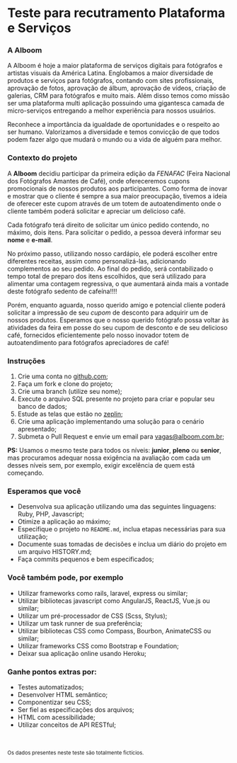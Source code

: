 # Teste para recutramento Plataforma e Serviços

### A Alboom

A Alboom é hoje a maior plataforma de serviços digitais para fotógrafos e artistas visuais da América Latina. Englobamos a maior diversidade de produtos e serviços para fotógrafos, contando com sites profissionais, aprovação de fotos, aprovação de álbum, aprovação de vídeos, criação de galerias, CRM para fotógrafos e muito mais. Além disso temos como missão ser uma plataforma multi aplicação possuindo uma gigantesca camada de micro-serviços entregando a melhor experiência para nossos usuários.

Reconhece a importância da igualdade de oportunidades e o respeito ao ser humano. Valorizamos a diversidade e temos convicção de que todos podem fazer algo que mudará o mundo ou a vida de alguém para melhor.

### Contexto do projeto

A **Alboom** decidiu participar da primeira edição da _FENAFAC_ (Feira Nacional dos Fotógrafos Amantes de Café), onde ofereceremos cupons promocionais de nossos produtos aos participantes.
Como forma de inovar e mostrar que o cliente é sempre a sua maior preocupação, tivemos a ideia de oferecer este cupom através de um totem de autoatendimento onde o cliente também poderá solicitar e apreciar um delicioso café.

Cada fotógrafo terá direito de solicitar um único pedido contendo, no máximo, dois itens. Para solicitar o pedido, a pessoa deverá informar seu **nome** e **e-mail**.

No próximo passo, utilizando nosso cardápio, ele poderá escolher entre diferentes receitas, assim como personalizá-las, adicionando complementos ao seu pedido. Ao final do pedido, será contabilizado o tempo total de preparo dos itens escolhidos, que será utilizado para alimentar uma contagem regressiva, o que aumentará ainda mais a vontade deste fotógrafo sedento de cafeína!!!!

Porém, enquanto aguarda, nosso querido amigo e potencial cliente poderá solicitar a impressão de seu _cupom_ de desconto para adquirir um de nossos produtos. Esperamos que o nosso querido  fotógrafo possa voltar às atividades da feira em posse do seu cupom de desconto e de seu delicioso café, fornecidos eficientemente pelo nosso inovador totem de autoatendimento para fotógrafos apreciadores de café!

### Instruções

1. Crie uma conta no [github.com](https://www.github.com/);
1. Faça um fork e clone do projeto;
1. Crie uma branch (utilize seu nome);
1. Execute o arquivo SQL presente no projeto para criar e popular seu banco de dados;
1. Estude as telas que estão no [zeplin](https://scene.zeplin.io/project/5a79d3ac106e052f5474d94a);
1. Crie uma aplicação implementando uma solução para o cenário apresentado;
8. Submeta o Pull Request e envie um email para vagas@alboom.com.br;

**PS:** Usamos o mesmo teste para todos os níveis: **junior**, **pleno** ou **senior**, mas procuramos adequar nossa exigência na avaliação com cada um desses níveis sem, por exemplo, exigir excelência de quem está começando.

### Esperamos que você

* Desenvolva sua aplicação utilizando uma das seguintes linguagens: Ruby, PHP, Javascript;
* Otimize a aplicação ao máximo;
* Especifique o projeto no `README.md`, inclua etapas necessárias para sua utilização;
* Documente suas tomadas de decisões e inclua um diário do projeto em um arquivo HISTORY.md;
* Faça commits pequenos e bem especificados;

### Você também pode, por exemplo

* Utilizar frameworks como rails, laravel, express ou similar;
* Utilizar bibliotecas javascript como AngularJS, ReactJS, Vue.js ou similar;
* Utilizar um pré-processador de CSS (Scss, Stylus);
* Utilizar um task runner de sua preferência;
* Utilizar bibliotecas CSS como Compass, Bourbon, AnimateCSS ou similar;
* Utilizar frameworks CSS como Bootstrap e Foundation;
* Deixar sua aplicação online usando Heroku;

### Ganhe pontos extras por:

* Testes automatizados;
* Desenvolver HTML semântico;
* Componentizar seu CSS;
* Ser fiel as especificações dos arquivos;
* HTML com acessibilidade;
* Utilizar conceitos de API RESTful;

<br><br><sub>Os dados presentes neste teste são totalmente fictícios.</sub>